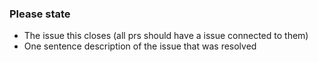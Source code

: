 ### Please state
- The issue this closes (all prs should have a issue connected to them)
- One sentence description of the issue that was resolved
